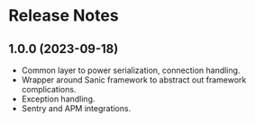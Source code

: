 # Release Notes

## 1.0.0 (2023-09-18)
- Common layer to power serialization, connection handling.
- Wrapper around Sanic framework to abstract out framework complications.
- Exception handling.
- Sentry and APM integrations.
